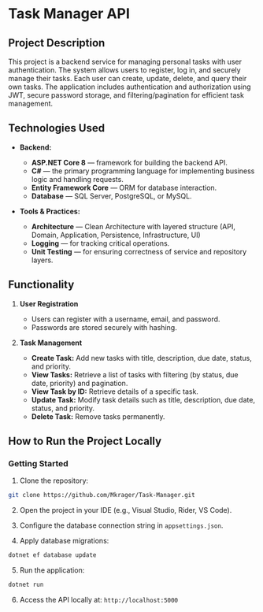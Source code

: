 # Task Manager API

## Project Description

This project is a backend service for managing personal tasks with user authentication. The system allows users to register, log in, and securely manage their tasks. Each user can create, update, delete, and query their own tasks. The application includes authentication and authorization using JWT, secure password storage, and filtering/pagination for efficient task management.

## Technologies Used

* **Backend:**

  * **ASP.NET Core 8** — framework for building the backend API.
  * **C#** — the primary programming language for implementing business logic and handling requests.
  * **Entity Framework Core** — ORM for database interaction.
  * **Database** — SQL Server, PostgreSQL, or MySQL.

* **Tools & Practices:**

  * **Architecture** — Clean Architecture with layered structure (API, Domain, Application, Persistence, Infrastructure, UI)
  * **Logging** — for tracking critical operations.
  * **Unit Testing** — for ensuring correctness of service and repository layers.

## Functionality

1. **User Registration**

   * Users can register with a username, email, and password.
   * Passwords are stored securely with hashing.

2. **Task Management**

   * **Create Task:** Add new tasks with title, description, due date, status, and priority.
   * **View Tasks:** Retrieve a list of tasks with filtering (by status, due date, priority) and pagination.
   * **View Task by ID:** Retrieve details of a specific task.
   * **Update Task:** Modify task details such as title, description, due date, status, and priority.
   * **Delete Task:** Remove tasks permanently.

## How to Run the Project Locally

### Getting Started

1. Clone the repository:

```bash
git clone https://github.com/Mkrager/Task-Manager.git
```

2. Open the project in your IDE (e.g., Visual Studio, Rider, VS Code).

3. Configure the database connection string in `appsettings.json`.

4. Apply database migrations:

```bash
dotnet ef database update
```

5. Run the application:

```bash
dotnet run
```

6. Access the API locally at:
   `http://localhost:5000`
